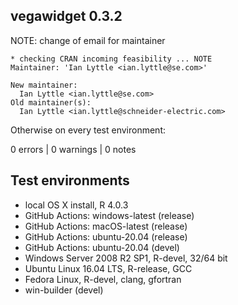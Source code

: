 ## vegawidget 0.3.2

NOTE: change of email for maintainer

```
* checking CRAN incoming feasibility ... NOTE
Maintainer: 'Ian Lyttle <ian.lyttle@se.com>'

New maintainer:
  Ian Lyttle <ian.lyttle@se.com>
Old maintainer(s):
  Ian Lyttle <ian.lyttle@schneider-electric.com>
```

Otherwise on every test environment:

0 errors | 0 warnings | 0 notes 

## Test environments

* local OS X install, R 4.0.3
* GitHub Actions: windows-latest (release)
* GitHub Actions: macOS-latest (release)
* GitHub Actions: ubuntu-20.04 (release)
* GitHub Actions: ubuntu-20.04 (devel)
* Windows Server 2008 R2 SP1, R-devel, 32/64 bit
* Ubuntu Linux 16.04 LTS, R-release, GCC
* Fedora Linux, R-devel, clang, gfortran
* win-builder (devel)



  



  
